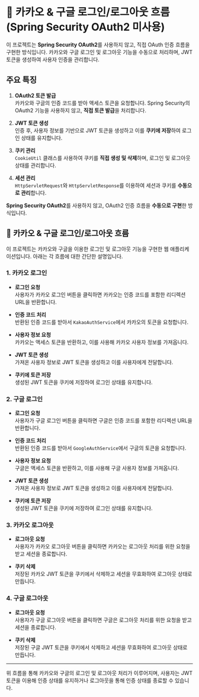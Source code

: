 # 🚀 카카오 & 구글 로그인/로그아웃 흐름 (Spring Security OAuth2 미사용)

이 프로젝트는 **Spring Security OAuth2**를 사용하지 않고, 직접 OAuth 인증 흐름을 구현한 방식입니다. 카카오와 구글 로그인 및 로그아웃 기능을 수동으로 처리하며, JWT 토큰을 생성하여 사용자 인증을 관리합니다.

## 주요 특징

1. **OAuth2 토큰 발급**  
   카카오와 구글의 인증 코드를 받아 액세스 토큰을 요청합니다. Spring Security의 OAuth2 기능을 사용하지 않고, **직접 토큰 발급**을 처리합니다.

2. **JWT 토큰 생성**  
   인증 후, 사용자 정보를 기반으로 JWT 토큰을 생성하고 이를 **쿠키에 저장**하여 로그인 상태를 유지합니다.

3. **쿠키 관리**  
   `CookieUtil` 클래스를 사용하여 쿠키를 **직접 생성 및 삭제**하며, 로그인 및 로그아웃 상태를 관리합니다.

4. **세션 관리**  
   `HttpServletRequest`와 `HttpServletResponse`를 이용하여 세션과 쿠키를 **수동으로 관리**합니다.


**Spring Security OAuth2**를 사용하지 않고, OAuth2 인증 흐름을 **수동으로 구현**한 방식입니다.


## 🚀 카카오 & 구글 로그인/로그아웃 흐름

이 프로젝트는 카카오와 구글을 이용한 로그인 및 로그아웃 기능을 구현한 웹 애플리케이션입니다. 아래는 각 흐름에 대한 간단한 설명입니다.

### 1. 카카오 로그인

- **로그인 요청**  
  사용자가 카카오 로그인 버튼을 클릭하면 카카오는 인증 코드를 포함한 리디렉션 URL을 반환합니다.

- **인증 코드 처리**  
  반환된 인증 코드를 받아서 `KakaoAuthService`에서 카카오의 토큰을 요청합니다.

- **사용자 정보 요청**  
  카카오는 액세스 토큰을 반환하고, 이를 사용해 카카오 사용자 정보를 가져옵니다.

- **JWT 토큰 생성**  
  가져온 사용자 정보로 JWT 토큰을 생성하고 이를 사용자에게 전달합니다.

- **쿠키에 토큰 저장**  
  생성된 JWT 토큰을 쿠키에 저장하여 로그인 상태를 유지합니다.

### 2. 구글 로그인

- **로그인 요청**  
  사용자가 구글 로그인 버튼을 클릭하면 구글은 인증 코드를 포함한 리디렉션 URL을 반환합니다.

- **인증 코드 처리**  
  반환된 인증 코드를 받아서 `GoogleAuthService`에서 구글의 토큰을 요청합니다.

- **사용자 정보 요청**  
  구글은 액세스 토큰을 반환하고, 이를 사용해 구글 사용자 정보를 가져옵니다.

- **JWT 토큰 생성**  
  가져온 사용자 정보로 JWT 토큰을 생성하고 이를 사용자에게 전달합니다.

- **쿠키에 토큰 저장**  
  생성된 JWT 토큰을 쿠키에 저장하여 로그인 상태를 유지합니다.

### 3. 카카오 로그아웃

- **로그아웃 요청**  
  사용자가 카카오 로그아웃 버튼을 클릭하면 카카오는 로그아웃 처리를 위한 요청을 받고 세션을 종료합니다.

- **쿠키 삭제**  
  저장된 카카오 JWT 토큰을 쿠키에서 삭제하고 세션을 무효화하여 로그아웃 상태로 만듭니다.

### 4. 구글 로그아웃

- **로그아웃 요청**  
  사용자가 구글 로그아웃 버튼을 클릭하면 구글은 로그아웃 처리를 위한 요청을 받고 세션을 종료합니다.

- **쿠키 삭제**  
  저장된 구글 JWT 토큰을 쿠키에서 삭제하고 세션을 무효화하여 로그아웃 상태로 만듭니다.

---

위 흐름을 통해 카카오와 구글의 로그인 및 로그아웃 처리가 이루어지며, 사용자는 JWT 토큰을 이용해 인증 상태를 유지하거나 로그아웃을 통해 인증 상태를 종료할 수 있습니다.

